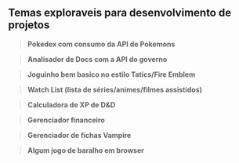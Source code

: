 ## Temas exploraveis para desenvolvimento de projetos

>**Pokedex com consumo da API de Pokemons**

>**Analisador de Docs com a API do governo**

>**Joguinho bem basico no estilo Tatics/Fire Emblem**

>**Watch List (lista de séries/animes/filmes assistidos)**

>**Calculadora de XP de D&D**

>**Gerenciador financeiro**

>**Gerenciador de fichas Vampire**

>**Algum jogo de baralho em browser**


